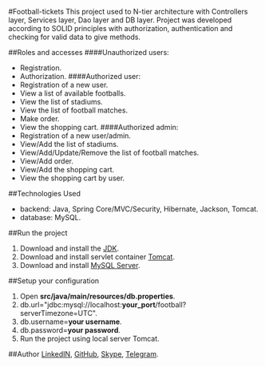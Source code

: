 #Football-tickets
This project used to N-tier architecture with Controllers layer, Services layer, Dao layer and DB layer.
Project was developed according to SOLID principles with authorization, authentication and checking for valid data to give methods.

##Roles and accesses
####Unauthorized users: 
* Registration.
* Authorization.
####Authorized user:
* Registration of a new user.
* View a list of available footballs.
* View the list of stadiums.
* View the list of football matches.
* Make order.
* View the shopping cart.
####Authorized admin:
* Registration of a new user/admin.
* View/Add the list of stadiums.
* View/Add/Update/Remove the list of football matches.
* View/Add order.
* View/Add the shopping cart.
* View the shopping cart by user.

##Technologies Used
* backend: Java, Spring Core/MVC/Security, Hibernate, Jackson, Tomcat.
* database: MySQL.

##Run the project
1. Download and install the [JDK](https://www.oracle.com/java/technologies/javase-downloads.html "JDK").
2. Download and install servlet container [Tomcat](https://tomcat.apache.org/download-90.cgi "Tomcat").
3. Download and install [MySQL Server](https://dev.mysql.com/downloads/mysql/ "MySQL Server").

##Setup your configuration
1. Open __src/java/main/resources/db.properties__.
2. db.url="jdbc:mysql://localhost:__your_port__/football?serverTimezone=UTC".
3. db.username=__your username__.
4. db.password=__your password__.
5. Run the project using local server Tomcat.

##Author
[LinkedIN](https://www.linkedin.com/in/bkostevich/ "Kostevich Bohdan"),
[GitHub](https://github.com/gigbat "Kostevich Bohdan"),
[Skype](https://join.skype.com/invite/iwavYWsAlV3m "Kostevich Bohdan"),
[Telegram](https://t.me/sceenbog "Kostevich Bohdan").